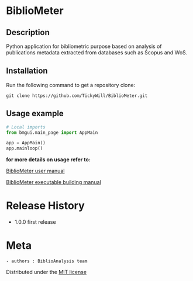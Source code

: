 # BiblioMeter
## Description
Python application for bibliometric purpose based on analysis of publications metadata extracted from databases such as Scopus and WoS. 

## Installation
Run the following command to get a repository clone:
```
git clone https://github.com/TickyWill/BiblioMeter.git
```

## Usage example
```python
# Local imports
from bmgui.main_page import AppMain

app = AppMain()
app.mainloop()
```

**for more details on usage refer to:** 
<p><a href=https://github.com/TickyWill/BiblioMeter/blob/master/BiblioMeterUserManual-Fr.pdf>BiblioMeter user manual
</a></p>
<p><a href=https://github.com/TickyWill/BiblioMeter/blob/master/BiblioMeterBuildExeManual-Fr.pdf>BiblioMeter executable building manual
</a></p>

# Release History
- 1.0.0 first release

# Meta
	- authors : BiblioAnalysis team

Distributed under the [MIT license](https://mit-license.org/)
